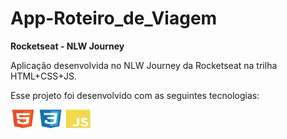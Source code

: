 #  App-Roteiro_de_Viagem
 <strong>Rocketseat - NLW Journey</strong>

 Aplicação desenvolvida no NLW Journey da Rocketseat na trilha HTML+CSS+JS.
 
Esse projeto foi desenvolvido com as seguintes tecnologias:
<div style="justent-cont:space-betwen;">
  <img align="center" alt="HTML" height="30" width="40" src="https://raw.githubusercontent.com/devicons/devicon/master/icons/html5/html5-original.svg">
  <img align="center" alt="CSS" height="30" width="40" src="https://raw.githubusercontent.com/devicons/devicon/master/icons/css3/css3-original.svg">
  <img align="center" alt="Js" height="30" width="40" src="https://raw.githubusercontent.com/devicons/devicon/master/icons/javascript/javascript-plain.svg">
</div>
